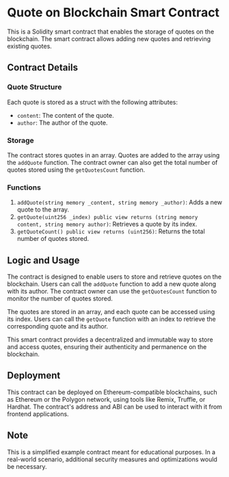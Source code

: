 # Quote on Blockchain Smart Contract

This is a Solidity smart contract that enables the storage of quotes on the blockchain. The smart contract allows adding new quotes and retrieving existing quotes.

## Contract Details

### Quote Structure

Each quote is stored as a struct with the following attributes:

- `content`: The content of the quote.
- `author`: The author of the quote.

### Storage

The contract stores quotes in an array. Quotes are added to the array using the `addQuote` function. The contract owner can also get the total number of quotes stored using the `getQuotesCount` function.

### Functions

1. `addQuote(string memory _content, string memory _author)`: Adds a new quote to the array.
2. `getQuote(uint256 _index) public view returns (string memory content, string memory author)`: Retrieves a quote by its index.
3. `getQuoteCount() public view returns (uint256)`: Returns the total number of quotes stored.

## Logic and Usage

The contract is designed to enable users to store and retrieve quotes on the blockchain. Users can call the `addQuote` function to add a new quote along with its author. The contract owner can use the `getQuotesCount` function to monitor the number of quotes stored.

The quotes are stored in an array, and each quote can be accessed using its index. Users can call the `getQuote` function with an index to retrieve the corresponding quote and its author.

This smart contract provides a decentralized and immutable way to store and access quotes, ensuring their authenticity and permanence on the blockchain.

## Deployment

This contract can be deployed on Ethereum-compatible blockchains, such as Ethereum or the Polygon network, using tools like Remix, Truffle, or Hardhat. The contract's address and ABI can be used to interact with it from frontend applications.

## Note

This is a simplified example contract meant for educational purposes. In a real-world scenario, additional security measures and optimizations would be necessary.


